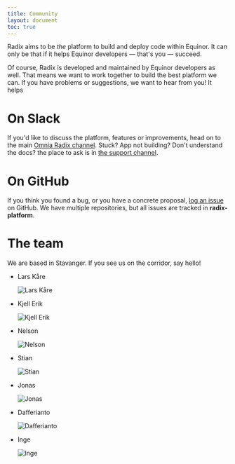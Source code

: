 ```yaml
---
title: Community
layout: document
toc: true
---
```


Radix aims to be _the_ platform to build and deploy code within Equinor. It can only be that if it helps Equinor developers — that's you — succeed.

Of course, Radix is developed and maintained by Equinor developers as well. That means we want to work together to build the best platform we can. If you have problems or suggestions, we want to hear from you! It helps

# On Slack

If you'd like to discuss the platform, features or improvements, head on to the main [Omnia Radix channel](https://equinor.slack.com/messages/C8U7XGGAJ). Stuck? App not building? Don't understand the docs? the place to ask is in [the support channel](https://equinor.slack.com/messages/CBKM6N2JY).

# On GitHub

If you think you found a bug, or you have a concrete proposal, [log an issue](https://github.com/Statoil/radix-platform/issues) on GitHub. We have multiple repositories, but all issues are tracked in **radix-platform**.

# The team

We are based in Stavanger. If you see us on the corridor, say hello!

- Lars Kåre

  ![Lars Kåre](https://ca.slack-edge.com/T02JL00JU-U034H5BAE-1b3bb62a5396-72)

- Kjell Erik

  ![Kjell Erik](https://ca.slack-edge.com/T02JL00JU-U046ATQCH-73c57fbcc78a-72)

- Nelson

  ![Nelson](https://ca.slack-edge.com/T02JL00JU-U9NTD5935-43efc6fc12b6-72)

- Stian

  ![Stian](https://ca.slack-edge.com/T02JL00JU-UA1ENCUDR-c28a6459bcfe-72)

- Jonas

  ![Jonas](https://ca.slack-edge.com/T02JL00JU-U2BGZF16E-d9cd9ab419e1-72)

- Dafferianto

  ![Dafferianto](https://ca.slack-edge.com/T02JL00JU-U927B0PG9-565780daa1ee-72)

- Inge

  ![Inge](https://ca.slack-edge.com/T02JL00JU-U03L84USJ-g762ddbe2175-72)
